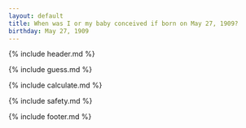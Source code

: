 ```yaml
---
layout: default
title: When was I or my baby conceived if born on May 27, 1909?
birthday: May 27, 1909
---
```


{% include header.md %}

{% include guess.md %}

{% include calculate.md %}

{% include safety.md %}

{% include footer.md %}



